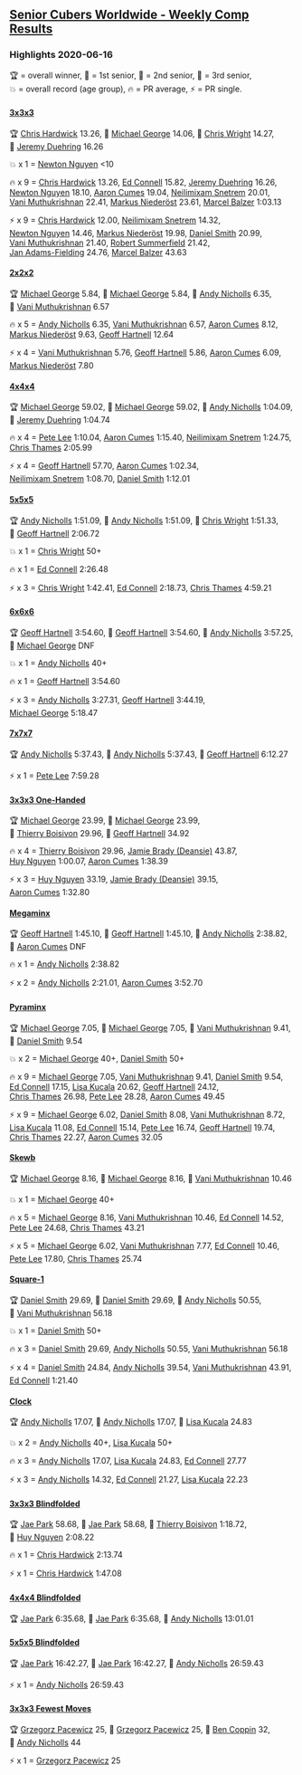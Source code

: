 <style>table {white-space: nowrap;}</style>

## [Senior Cubers Worldwide - Weekly Comp Results](/scw-comp/results/)
### Highlights 2020-06-16

<span style="white-space: nowrap;">🏆 = overall winner</span>, <span style="white-space: nowrap;">🥇 = 1st senior</span>, <span style="white-space: nowrap;">🥈 = 2nd senior</span>, <span style="white-space: nowrap;">🥉 = 3rd senior</span>, <span style="white-space: nowrap;">💥 = overall record (age group)</span>, <span style="white-space: nowrap;">🔥 = PR average</span>, <span style="white-space: nowrap;">⚡ = PR single</span>.

#### [3x3x3](333.md)

<span style="white-space: nowrap;">🏆 [Chris Hardwick](../../persons/chris_hardwick/333.md) 13.26</span>, <span style="white-space: nowrap;">🥇 [Michael George](../../persons/michael_george/333.md) 14.06</span>, <span style="white-space: nowrap;">🥈 [Chris Wright](../../persons/chris_wright/333.md) 14.27</span>, <span style="white-space: nowrap;">🥉 [Jeremy Duehring](../../persons/jeremy_duehring/333.md) 16.26</span>

💥 x 1 = <span style="white-space: nowrap;">[Newton Nguyen](../../persons/newton_nguyen/333.md) <10</span>

🔥 x 9 = <span style="white-space: nowrap;">[Chris Hardwick](../../persons/chris_hardwick/333.md) 13.26</span>, <span style="white-space: nowrap;">[Ed Connell](../../persons/ed_connell/333.md) 15.82</span>, <span style="white-space: nowrap;">[Jeremy Duehring](../../persons/jeremy_duehring/333.md) 16.26</span>, <span style="white-space: nowrap;">[Newton Nguyen](../../persons/newton_nguyen/333.md) 18.10</span>, <span style="white-space: nowrap;">[Aaron Cumes](../../persons/aaron_cumes/333.md) 19.04</span>, <span style="white-space: nowrap;">[Neilimixam Snetrem](../../persons/neilimixam_snetrem/333.md) 20.01</span>, <span style="white-space: nowrap;">[Vani Muthukrishnan](../../persons/vani_muthukrishnan/333.md) 22.41</span>, <span style="white-space: nowrap;">[Markus Niederöst](../../persons/markus_niederost/333.md) 23.61</span>, <span style="white-space: nowrap;">[Marcel Balzer](../../persons/marcel_balzer/333.md) 1:03.13</span>

⚡ x 9 = <span style="white-space: nowrap;">[Chris Hardwick](../../persons/chris_hardwick/333.md) 12.00</span>, <span style="white-space: nowrap;">[Neilimixam Snetrem](../../persons/neilimixam_snetrem/333.md) 14.32</span>, <span style="white-space: nowrap;">[Newton Nguyen](../../persons/newton_nguyen/333.md) 14.46</span>, <span style="white-space: nowrap;">[Markus Niederöst](../../persons/markus_niederost/333.md) 19.98</span>, <span style="white-space: nowrap;">[Daniel Smith](../../persons/daniel_smith/333.md) 20.99</span>, <span style="white-space: nowrap;">[Vani Muthukrishnan](../../persons/vani_muthukrishnan/333.md) 21.40</span>, <span style="white-space: nowrap;">[Robert Summerfield](../../persons/robert_summerfield/333.md) 21.42</span>, <span style="white-space: nowrap;">[Jan Adams-Fielding](../../persons/jan_adams_fielding/333.md) 24.76</span>, <span style="white-space: nowrap;">[Marcel Balzer](../../persons/marcel_balzer/333.md) 43.63</span>

#### [2x2x2](222.md)

<span style="white-space: nowrap;">🏆 [Michael George](../../persons/michael_george/222.md) 5.84</span>, <span style="white-space: nowrap;">🥇 [Michael George](../../persons/michael_george/222.md) 5.84</span>, <span style="white-space: nowrap;">🥈 [Andy Nicholls](../../persons/andy_nicholls/222.md) 6.35</span>, <span style="white-space: nowrap;">🥉 [Vani Muthukrishnan](../../persons/vani_muthukrishnan/222.md) 6.57</span>

🔥 x 5 = <span style="white-space: nowrap;">[Andy Nicholls](../../persons/andy_nicholls/222.md) 6.35</span>, <span style="white-space: nowrap;">[Vani Muthukrishnan](../../persons/vani_muthukrishnan/222.md) 6.57</span>, <span style="white-space: nowrap;">[Aaron Cumes](../../persons/aaron_cumes/222.md) 8.12</span>, <span style="white-space: nowrap;">[Markus Niederöst](../../persons/markus_niederost/222.md) 9.63</span>, <span style="white-space: nowrap;">[Geoff Hartnell](../../persons/geoff_hartnell/222.md) 12.64</span>

⚡ x 4 = <span style="white-space: nowrap;">[Vani Muthukrishnan](../../persons/vani_muthukrishnan/222.md) 5.76</span>, <span style="white-space: nowrap;">[Geoff Hartnell](../../persons/geoff_hartnell/222.md) 5.86</span>, <span style="white-space: nowrap;">[Aaron Cumes](../../persons/aaron_cumes/222.md) 6.09</span>, <span style="white-space: nowrap;">[Markus Niederöst](../../persons/markus_niederost/222.md) 7.80</span>

#### [4x4x4](444.md)

<span style="white-space: nowrap;">🏆 [Michael George](../../persons/michael_george/444.md) 59.02</span>, <span style="white-space: nowrap;">🥇 [Michael George](../../persons/michael_george/444.md) 59.02</span>, <span style="white-space: nowrap;">🥈 [Andy Nicholls](../../persons/andy_nicholls/444.md) 1:04.09</span>, <span style="white-space: nowrap;">🥉 [Jeremy Duehring](../../persons/jeremy_duehring/444.md) 1:04.74</span>

🔥 x 4 = <span style="white-space: nowrap;">[Pete Lee](../../persons/pete_lee/444.md) 1:10.04</span>, <span style="white-space: nowrap;">[Aaron Cumes](../../persons/aaron_cumes/444.md) 1:15.40</span>, <span style="white-space: nowrap;">[Neilimixam Snetrem](../../persons/neilimixam_snetrem/444.md) 1:24.75</span>, <span style="white-space: nowrap;">[Chris Thames](../../persons/chris_thames/444.md) 2:05.99</span>

⚡ x 4 = <span style="white-space: nowrap;">[Geoff Hartnell](../../persons/geoff_hartnell/444.md) 57.70</span>, <span style="white-space: nowrap;">[Aaron Cumes](../../persons/aaron_cumes/444.md) 1:02.34</span>, <span style="white-space: nowrap;">[Neilimixam Snetrem](../../persons/neilimixam_snetrem/444.md) 1:08.70</span>, <span style="white-space: nowrap;">[Daniel Smith](../../persons/daniel_smith/444.md) 1:12.01</span>

#### [5x5x5](555.md)

<span style="white-space: nowrap;">🏆 [Andy Nicholls](../../persons/andy_nicholls/555.md) 1:51.09</span>, <span style="white-space: nowrap;">🥇 [Andy Nicholls](../../persons/andy_nicholls/555.md) 1:51.09</span>, <span style="white-space: nowrap;">🥈 [Chris Wright](../../persons/chris_wright/555.md) 1:51.33</span>, <span style="white-space: nowrap;">🥉 [Geoff Hartnell](../../persons/geoff_hartnell/555.md) 2:06.72</span>

💥 x 1 = <span style="white-space: nowrap;">[Chris Wright](../../persons/chris_wright/555.md) 50+</span>

🔥 x 1 = <span style="white-space: nowrap;">[Ed Connell](../../persons/ed_connell/555.md) 2:26.48</span>

⚡ x 3 = <span style="white-space: nowrap;">[Chris Wright](../../persons/chris_wright/555.md) 1:42.41</span>, <span style="white-space: nowrap;">[Ed Connell](../../persons/ed_connell/555.md) 2:18.73</span>, <span style="white-space: nowrap;">[Chris Thames](../../persons/chris_thames/555.md) 4:59.21</span>

#### [6x6x6](666.md)

<span style="white-space: nowrap;">🏆 [Geoff Hartnell](../../persons/geoff_hartnell/666.md) 3:54.60</span>, <span style="white-space: nowrap;">🥇 [Geoff Hartnell](../../persons/geoff_hartnell/666.md) 3:54.60</span>, <span style="white-space: nowrap;">🥈 [Andy Nicholls](../../persons/andy_nicholls/666.md) 3:57.25</span>, <span style="white-space: nowrap;">🥉 [Michael George](../../persons/michael_george/666.md) DNF</span>

💥 x 1 = <span style="white-space: nowrap;">[Andy Nicholls](../../persons/andy_nicholls/666.md) 40+</span>

🔥 x 1 = <span style="white-space: nowrap;">[Geoff Hartnell](../../persons/geoff_hartnell/666.md) 3:54.60</span>

⚡ x 3 = <span style="white-space: nowrap;">[Andy Nicholls](../../persons/andy_nicholls/666.md) 3:27.31</span>, <span style="white-space: nowrap;">[Geoff Hartnell](../../persons/geoff_hartnell/666.md) 3:44.19</span>, <span style="white-space: nowrap;">[Michael George](../../persons/michael_george/666.md) 5:18.47</span>

#### [7x7x7](777.md)

<span style="white-space: nowrap;">🏆 [Andy Nicholls](../../persons/andy_nicholls/777.md) 5:37.43</span>, <span style="white-space: nowrap;">🥇 [Andy Nicholls](../../persons/andy_nicholls/777.md) 5:37.43</span>, <span style="white-space: nowrap;">🥈 [Geoff Hartnell](../../persons/geoff_hartnell/777.md) 6:12.27</span>

⚡ x 1 = <span style="white-space: nowrap;">[Pete Lee](../../persons/pete_lee/777.md) 7:59.28</span>

#### [3x3x3 One-Handed](333oh.md)

<span style="white-space: nowrap;">🏆 [Michael George](../../persons/michael_george/333oh.md) 23.99</span>, <span style="white-space: nowrap;">🥇 [Michael George](../../persons/michael_george/333oh.md) 23.99</span>, <span style="white-space: nowrap;">🥈 [Thierry Boisivon](../../persons/thierry_boisivon/333oh.md) 29.96</span>, <span style="white-space: nowrap;">🥉 [Geoff Hartnell](../../persons/geoff_hartnell/333oh.md) 34.92</span>

🔥 x 4 = <span style="white-space: nowrap;">[Thierry Boisivon](../../persons/thierry_boisivon/333oh.md) 29.96</span>, <span style="white-space: nowrap;">[Jamie Brady (Deansie)](../../persons/jamie_brady/333oh.md) 43.87</span>, <span style="white-space: nowrap;">[Huy Nguyen](../../persons/huy_nguyen/333oh.md) 1:00.07</span>, <span style="white-space: nowrap;">[Aaron Cumes](../../persons/aaron_cumes/333oh.md) 1:38.39</span>

⚡ x 3 = <span style="white-space: nowrap;">[Huy Nguyen](../../persons/huy_nguyen/333oh.md) 33.19</span>, <span style="white-space: nowrap;">[Jamie Brady (Deansie)](../../persons/jamie_brady/333oh.md) 39.15</span>, <span style="white-space: nowrap;">[Aaron Cumes](../../persons/aaron_cumes/333oh.md) 1:32.80</span>

#### [Megaminx](minx.md)

<span style="white-space: nowrap;">🏆 [Geoff Hartnell](../../persons/geoff_hartnell/minx.md) 1:45.10</span>, <span style="white-space: nowrap;">🥇 [Geoff Hartnell](../../persons/geoff_hartnell/minx.md) 1:45.10</span>, <span style="white-space: nowrap;">🥈 [Andy Nicholls](../../persons/andy_nicholls/minx.md) 2:38.82</span>, <span style="white-space: nowrap;">🥉 [Aaron Cumes](../../persons/aaron_cumes/minx.md) DNF</span>

🔥 x 1 = <span style="white-space: nowrap;">[Andy Nicholls](../../persons/andy_nicholls/minx.md) 2:38.82</span>

⚡ x 2 = <span style="white-space: nowrap;">[Andy Nicholls](../../persons/andy_nicholls/minx.md) 2:21.01</span>, <span style="white-space: nowrap;">[Aaron Cumes](../../persons/aaron_cumes/minx.md) 3:52.70</span>

#### [Pyraminx](pyram.md)

<span style="white-space: nowrap;">🏆 [Michael George](../../persons/michael_george/pyram.md) 7.05</span>, <span style="white-space: nowrap;">🥇 [Michael George](../../persons/michael_george/pyram.md) 7.05</span>, <span style="white-space: nowrap;">🥈 [Vani Muthukrishnan](../../persons/vani_muthukrishnan/pyram.md) 9.41</span>, <span style="white-space: nowrap;">🥉 [Daniel Smith](../../persons/daniel_smith/pyram.md) 9.54</span>

💥 x 2 = <span style="white-space: nowrap;">[Michael George](../../persons/michael_george/pyram.md) 40+</span>, <span style="white-space: nowrap;">[Daniel Smith](../../persons/daniel_smith/pyram.md) 50+</span>

🔥 x 9 = <span style="white-space: nowrap;">[Michael George](../../persons/michael_george/pyram.md) 7.05</span>, <span style="white-space: nowrap;">[Vani Muthukrishnan](../../persons/vani_muthukrishnan/pyram.md) 9.41</span>, <span style="white-space: nowrap;">[Daniel Smith](../../persons/daniel_smith/pyram.md) 9.54</span>, <span style="white-space: nowrap;">[Ed Connell](../../persons/ed_connell/pyram.md) 17.15</span>, <span style="white-space: nowrap;">[Lisa Kucala](../../persons/lisa_kucala/pyram.md) 20.62</span>, <span style="white-space: nowrap;">[Geoff Hartnell](../../persons/geoff_hartnell/pyram.md) 24.12</span>, <span style="white-space: nowrap;">[Chris Thames](../../persons/chris_thames/pyram.md) 26.98</span>, <span style="white-space: nowrap;">[Pete Lee](../../persons/pete_lee/pyram.md) 28.28</span>, <span style="white-space: nowrap;">[Aaron Cumes](../../persons/aaron_cumes/pyram.md) 49.45</span>

⚡ x 9 = <span style="white-space: nowrap;">[Michael George](../../persons/michael_george/pyram.md) 6.02</span>, <span style="white-space: nowrap;">[Daniel Smith](../../persons/daniel_smith/pyram.md) 8.08</span>, <span style="white-space: nowrap;">[Vani Muthukrishnan](../../persons/vani_muthukrishnan/pyram.md) 8.72</span>, <span style="white-space: nowrap;">[Lisa Kucala](../../persons/lisa_kucala/pyram.md) 11.08</span>, <span style="white-space: nowrap;">[Ed Connell](../../persons/ed_connell/pyram.md) 15.14</span>, <span style="white-space: nowrap;">[Pete Lee](../../persons/pete_lee/pyram.md) 16.74</span>, <span style="white-space: nowrap;">[Geoff Hartnell](../../persons/geoff_hartnell/pyram.md) 19.74</span>, <span style="white-space: nowrap;">[Chris Thames](../../persons/chris_thames/pyram.md) 22.27</span>, <span style="white-space: nowrap;">[Aaron Cumes](../../persons/aaron_cumes/pyram.md) 32.05</span>

#### [Skewb](skewb.md)

<span style="white-space: nowrap;">🏆 [Michael George](../../persons/michael_george/skewb.md) 8.16</span>, <span style="white-space: nowrap;">🥇 [Michael George](../../persons/michael_george/skewb.md) 8.16</span>, <span style="white-space: nowrap;">🥈 [Vani Muthukrishnan](../../persons/vani_muthukrishnan/skewb.md) 10.46</span>

💥 x 1 = <span style="white-space: nowrap;">[Michael George](../../persons/michael_george/skewb.md) 40+</span>

🔥 x 5 = <span style="white-space: nowrap;">[Michael George](../../persons/michael_george/skewb.md) 8.16</span>, <span style="white-space: nowrap;">[Vani Muthukrishnan](../../persons/vani_muthukrishnan/skewb.md) 10.46</span>, <span style="white-space: nowrap;">[Ed Connell](../../persons/ed_connell/skewb.md) 14.52</span>, <span style="white-space: nowrap;">[Pete Lee](../../persons/pete_lee/skewb.md) 24.68</span>, <span style="white-space: nowrap;">[Chris Thames](../../persons/chris_thames/skewb.md) 43.21</span>

⚡ x 5 = <span style="white-space: nowrap;">[Michael George](../../persons/michael_george/skewb.md) 6.02</span>, <span style="white-space: nowrap;">[Vani Muthukrishnan](../../persons/vani_muthukrishnan/skewb.md) 7.77</span>, <span style="white-space: nowrap;">[Ed Connell](../../persons/ed_connell/skewb.md) 10.46</span>, <span style="white-space: nowrap;">[Pete Lee](../../persons/pete_lee/skewb.md) 17.80</span>, <span style="white-space: nowrap;">[Chris Thames](../../persons/chris_thames/skewb.md) 25.74</span>

#### [Square-1](sq1.md)

<span style="white-space: nowrap;">🏆 [Daniel Smith](../../persons/daniel_smith/sq1.md) 29.69</span>, <span style="white-space: nowrap;">🥇 [Daniel Smith](../../persons/daniel_smith/sq1.md) 29.69</span>, <span style="white-space: nowrap;">🥈 [Andy Nicholls](../../persons/andy_nicholls/sq1.md) 50.55</span>, <span style="white-space: nowrap;">🥉 [Vani Muthukrishnan](../../persons/vani_muthukrishnan/sq1.md) 56.18</span>

💥 x 1 = <span style="white-space: nowrap;">[Daniel Smith](../../persons/daniel_smith/sq1.md) 50+</span>

🔥 x 3 = <span style="white-space: nowrap;">[Daniel Smith](../../persons/daniel_smith/sq1.md) 29.69</span>, <span style="white-space: nowrap;">[Andy Nicholls](../../persons/andy_nicholls/sq1.md) 50.55</span>, <span style="white-space: nowrap;">[Vani Muthukrishnan](../../persons/vani_muthukrishnan/sq1.md) 56.18</span>

⚡ x 4 = <span style="white-space: nowrap;">[Daniel Smith](../../persons/daniel_smith/sq1.md) 24.84</span>, <span style="white-space: nowrap;">[Andy Nicholls](../../persons/andy_nicholls/sq1.md) 39.54</span>, <span style="white-space: nowrap;">[Vani Muthukrishnan](../../persons/vani_muthukrishnan/sq1.md) 43.91</span>, <span style="white-space: nowrap;">[Ed Connell](../../persons/ed_connell/sq1.md) 1:21.40</span>

#### [Clock](clock.md)

<span style="white-space: nowrap;">🏆 [Andy Nicholls](../../persons/andy_nicholls/clock.md) 17.07</span>, <span style="white-space: nowrap;">🥇 [Andy Nicholls](../../persons/andy_nicholls/clock.md) 17.07</span>, <span style="white-space: nowrap;">🥈 [Lisa Kucala](../../persons/lisa_kucala/clock.md) 24.83</span>

💥 x 2 = <span style="white-space: nowrap;">[Andy Nicholls](../../persons/andy_nicholls/clock.md) 40+</span>, <span style="white-space: nowrap;">[Lisa Kucala](../../persons/lisa_kucala/clock.md) 50+</span>

🔥 x 3 = <span style="white-space: nowrap;">[Andy Nicholls](../../persons/andy_nicholls/clock.md) 17.07</span>, <span style="white-space: nowrap;">[Lisa Kucala](../../persons/lisa_kucala/clock.md) 24.83</span>, <span style="white-space: nowrap;">[Ed Connell](../../persons/ed_connell/clock.md) 27.77</span>

⚡ x 3 = <span style="white-space: nowrap;">[Andy Nicholls](../../persons/andy_nicholls/clock.md) 14.32</span>, <span style="white-space: nowrap;">[Ed Connell](../../persons/ed_connell/clock.md) 21.27</span>, <span style="white-space: nowrap;">[Lisa Kucala](../../persons/lisa_kucala/clock.md) 22.23</span>

#### [3x3x3 Blindfolded](333bf.md)

<span style="white-space: nowrap;">🏆 [Jae Park](../../persons/jae_park/333bf.md) 58.68</span>, <span style="white-space: nowrap;">🥇 [Jae Park](../../persons/jae_park/333bf.md) 58.68</span>, <span style="white-space: nowrap;">🥈 [Thierry Boisivon](../../persons/thierry_boisivon/333bf.md) 1:18.72</span>, <span style="white-space: nowrap;">🥉 [Huy Nguyen](../../persons/huy_nguyen/333bf.md) 2:08.22</span>

🔥 x 1 = <span style="white-space: nowrap;">[Chris Hardwick](../../persons/chris_hardwick/333bf.md) 2:13.74</span>

⚡ x 1 = <span style="white-space: nowrap;">[Chris Hardwick](../../persons/chris_hardwick/333bf.md) 1:47.08</span>

#### [4x4x4 Blindfolded](444bf.md)

<span style="white-space: nowrap;">🏆 [Jae Park](../../persons/jae_park/444bf.md) 6:35.68</span>, <span style="white-space: nowrap;">🥇 [Jae Park](../../persons/jae_park/444bf.md) 6:35.68</span>, <span style="white-space: nowrap;">🥈 [Andy Nicholls](../../persons/andy_nicholls/444bf.md) 13:01.01</span>

#### [5x5x5 Blindfolded](555bf.md)

<span style="white-space: nowrap;">🏆 [Jae Park](../../persons/jae_park/555bf.md) 16:42.27</span>, <span style="white-space: nowrap;">🥇 [Jae Park](../../persons/jae_park/555bf.md) 16:42.27</span>, <span style="white-space: nowrap;">🥈 [Andy Nicholls](../../persons/andy_nicholls/555bf.md) 26:59.43</span>

⚡ x 1 = <span style="white-space: nowrap;">[Andy Nicholls](../../persons/andy_nicholls/555bf.md) 26:59.43</span>

#### [3x3x3 Fewest Moves](333fm.md)

<span style="white-space: nowrap;">🏆 [Grzegorz Pacewicz](../../persons/grzegorz_pacewicz/333fm.md) 25</span>, <span style="white-space: nowrap;">🥇 [Grzegorz Pacewicz](../../persons/grzegorz_pacewicz/333fm.md) 25</span>, <span style="white-space: nowrap;">🥈 [Ben Coppin](../../persons/ben_coppin/333fm.md) 32</span>, <span style="white-space: nowrap;">🥉 [Andy Nicholls](../../persons/andy_nicholls/333fm.md) 44</span>

⚡ x 1 = <span style="white-space: nowrap;">[Grzegorz Pacewicz](../../persons/grzegorz_pacewicz/333fm.md) 25</span>


<!-- Global site tag (gtag.js) - Google Analytics -->
<script async src="https://www.googletagmanager.com/gtag/js?id=UA-86348435-3"></script>
<script>window.dataLayer = window.dataLayer || []; function gtag() {dataLayer.push(arguments);} gtag('js', new Date()); gtag('config', 'UA-86348435-3');</script>

